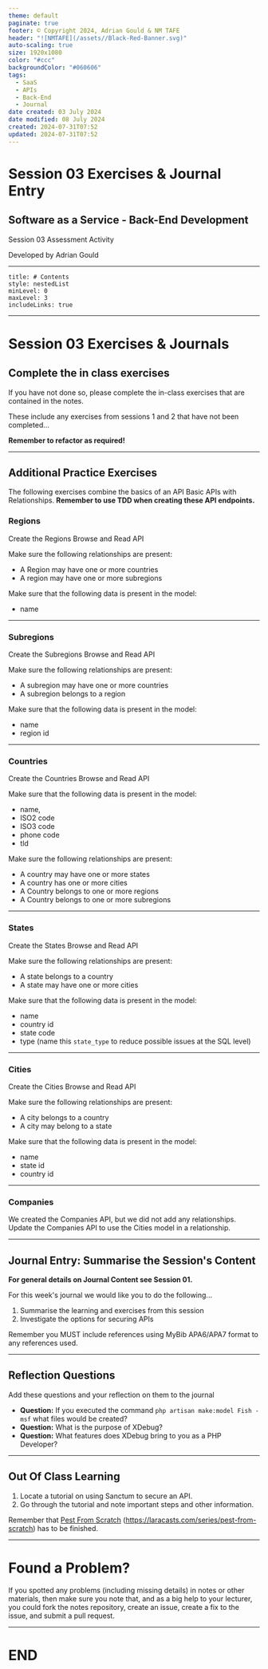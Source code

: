 ```yaml
---
theme: default
paginate: true
footer: © Copyright 2024, Adrian Gould & NM TAFE
header: "![NMTAFE](/assets//Black-Red-Banner.svg)"
auto-scaling: true
size: 1920x1080
color: "#ccc"
backgroundColor: "#060606"
tags:
  - SaaS
  - APIs
  - Back-End
  - Journal
date created: 03 July 2024
date modified: 08 July 2024
created: 2024-07-31T07:52
updated: 2024-07-31T07:52
---
```


# Session 03 Exercises & Journal Entry

## Software as a Service - Back-End Development

Session 03 Assessment Activity 

Developed by Adrian Gould

---

```table-of-contents
title: # Contents
style: nestedList
minLevel: 0
maxLevel: 3
includeLinks: true
```

---

# Session 03 Exercises & Journals 

## Complete the in class exercises

If you have not done so, please complete the in-class exercises that are contained in the notes.

These include any exercises from sessions 1 and 2 that have not been completed... 

**Remember to refactor as required!**

---

## Additional Practice Exercises

The following exercises combine the basics of an API Basic APIs with Relationships.
**Remember to use TDD when creating these API endpoints.**
### Regions

Create the Regions Browse and Read API

Make sure the following relationships are present:
- A Region may have one or more countries
- A region may have one or more subregions

Make sure that the following data is present in the model:
- name

---
### Subregions

Create the Subregions Browse and Read API

Make sure the following relationships are present:
- A subregion may have one or more countries
- A subregion belongs to a region

Make sure that the following data is present in the model:
- name
- region id

---
### Countries

Create the Countries Browse and Read API
	
Make sure that the following data is present in the model:
- name, 
- ISO2 code
- ISO3 code
- phone code
- tld

Make sure the following relationships are present:
- A country may have one or more states
- A country has one or more cities
- A Country belongs to one or more regions
- A Country belongs to one or more subregions

---
### States

Create the States Browse and Read API

Make sure the following relationships are present:
- A state belongs to a country
- A state may have one or more cities

Make sure that the following data is present in the model:
- name
- country id
- state code
- type (name this `state_type` to reduce possible issues at the SQL level)

---
### Cities

Create the Cities Browse and Read API

Make sure the following relationships are present:
- A city belongs to a country
- A city may belong to a state

Make sure that the following data is present in the model:
- name
- state id
- country id

---

### Companies

We created the Companies API, but we did not add any relationships.
Update the Companies API to use the Cities model in a relationship.


---
## Journal Entry: Summarise the Session's Content
**For general details on Journal Content see Session 01.**

For this week's journal we would like you to do the following...

1. Summarise the learning and exercises from this session
2. Investigate the options for securing APIs


Remember you MUST include references using MyBib APA6/APA7 format to any references used.

---
## Reflection Questions

Add these questions and your reflection on them to the journal

- **Question:** If you executed the command `php artisan make:model Fish -msf` what files would be created?
- **Question:** What is the purpose of XDebug?
- **Question:** What features does XDebug bring to you as a PHP Developer?

---
## Out Of Class Learning

1. Locate a tutorial on using Sanctum to secure an API.
2. Go through the tutorial and note important steps and other information.

Remember that [Pest From Scratch](https://laracasts.com/series/pest-from-scratch)  (<https://laracasts.com/series/pest-from-scratch>) has to be finished.

---
# Found a Problem?
 
If you spotted any problems (including missing details) in notes or other materials, then make sure you note that, and as a big help to your lecturer, you could fork the notes repository, create an issue, create a fix to the issue, and submit a pull request.



---

# END
